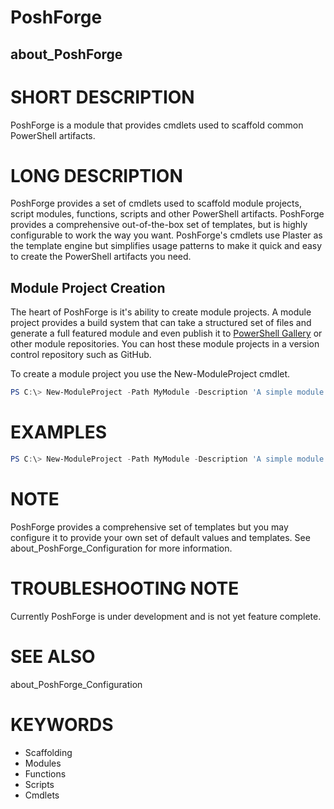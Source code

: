 ﻿# PoshForge

## about_PoshForge

# SHORT DESCRIPTION

PoshForge is a module that provides cmdlets used to scaffold common PowerShell artifacts.

# LONG DESCRIPTION

PoshForge provides a set of cmdlets used to scaffold module projects, script modules, functions, scripts
and other PowerShell artifacts. PoshForge provides a comprehensive out-of-the-box set of templates,
but is highly configurable to work the way you want. PoshForge's cmdlets use Plaster as the template
engine but simplifies usage patterns to make it quick and easy to create the PowerShell artifacts you need.

## Module Project Creation

The heart of PoshForge is it's ability to create module projects. A module project provides a build system
that can take a structured set of files and generate a full featured module and even publish it to
[PowerShell Gallery](https://www.powershellgallery.com) or other module repositories. You can host these
module projects in a version control repository such as GitHub.

To create a module project you use the New-ModuleProject cmdlet.

```powershell
PS C:\> New-ModuleProject -Path MyModule -Description 'A simple module.'
```

# EXAMPLES

```powershell
PS C:\> New-ModuleProject -Path MyModule -Description 'A simple module.'
```


# NOTE

PoshForge provides a comprehensive set of templates but you may configure it to provide your own
set of default values and templates. See about_PoshForge_Configuration for more information.

# TROUBLESHOOTING NOTE

Currently PoshForge is under development and is not yet feature complete.

# SEE ALSO

about_PoshForge_Configuration

# KEYWORDS

- Scaffolding
- Modules
- Functions
- Scripts
- Cmdlets
